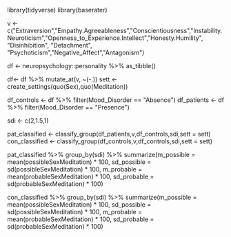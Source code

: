library(tidyverse)
library(baserater)

v <- c("Extraversion","Empathy.Agreeableness","Conscientiousness","Instability.Neuroticism","Openness_to_Experience.Intellect","Honesty.Humility",
       "Disinhibition", "Detachment", "Psychoticism","Negative_Affect","Antagonism")

df <- neuropsychology::personality %>% as_tibble()

df<- df %>%
  mutate_at(v, ~(-.))
sett <- create_settings(quo(Sex),quo(Meditation))

df_controls <- df %>% filter(Mood_Disorder == "Absence")
df_patients <- df %>% filter(Mood_Disorder == "Presence")


sdi <- c(2,1.5,1)

pat_classified <- classify_group(df_patients,v,df_controls,sdi,sett = sett)
con_classified <- classify_group(df_controls,v,df_controls,sdi,sett = sett)


pat_classified %>%
  group_by(sdi) %>%
  summarize(m_possible = mean(possibleSexMeditation) * 100,
            sd_possible = sd(possibleSexMeditation) * 100,
            m_probable = mean(probableSexMeditation) * 100,
            sd_probable = sd(probableSexMeditation) * 100)

con_classified %>%
  group_by(sdi) %>%
  summarize(m_possible = mean(possibleSexMeditation) * 100,
            sd_possible = sd(possibleSexMeditation) * 100,
            m_probable = mean(probableSexMeditation) * 100,
            sd_probable = sd(probableSexMeditation) * 100)
